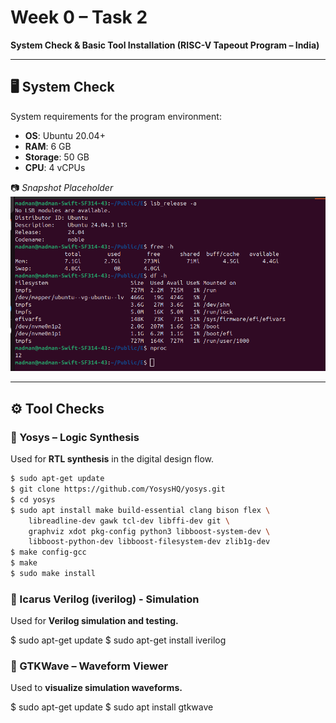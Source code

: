 # Week 0 – Task 2  
**System Check & Basic Tool Installation (RISC-V Tapeout Program – India)**  

---

## 🖥️ System Check  
System requirements for the program environment:  

- **OS**: Ubuntu 20.04+  
- **RAM**: 6 GB  
- **Storage**: 50 GB  
- **CPU**: 4 vCPUs  

📷 *Snapshot Placeholder*  
![System Check Screenshot](./W0_images/system_check.png)  

---

## ⚙️ Tool Checks  

### 🔹 Yosys – Logic Synthesis  
Used for **RTL synthesis** in the digital design flow.  

````bash
$ sudo apt-get update
$ git clone https://github.com/YosysHQ/yosys.git
$ cd yosys
$ sudo apt install make build-essential clang bison flex \
    libreadline-dev gawk tcl-dev libffi-dev git \
    graphviz xdot pkg-config python3 libboost-system-dev \
    libboost-python-dev libboost-filesystem-dev zlib1g-dev
$ make config-gcc
$ make
$ sudo make install
````
### 🔹 Icarus Verilog (iverilog) - Simulation
Used for **Verilog simulation and testing.**


$ sudo apt-get update
$ sudo apt-get install iverilog 

### 🔹 GTKWave – Waveform Viewer
Used to **visualize simulation waveforms.**


$ sudo apt-get update
$ sudo apt install gtkwave 

